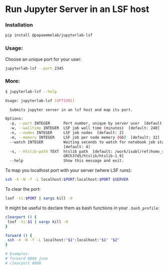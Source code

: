 # Run Jupyter Server in an LSF host

### Installation

```bash
pip install @papaemmelab/jupyterlab-lsf
```

### Usage:

Choose an unique port for your user:
```bash
jupyterlab-lsf --port 2345
```

### More:

```bash
$ jupyterlab-lsf --help

Usage: jupyterlab-lsf [OPTIONS]

  Submits jupyter server in an lsf host and map its port.

Options:
  -p, --port INTEGER      Port number, unique by server user  [default: 8888]
  -w, --walltime INTEGER  LSF job wall time (minutes)  [default: 240]
  -n, --nodes INTEGER     LSF job nodes  [default: 2]
  -m, --memory INTEGER    LSF job per node memory (Gb)  [default: 32]
  --watch INTEGER         Waiting seconds to watch for notebook job status
                          [default: 4]
  -s, --htslib-path TEXT  htslib path  [default: /work/isabl/ref/homo_sapiens/
                          GRCh37d5/htslib/htslib-1.9]
  --help                  Show this message and exit.
```

To map you localhost port with your server (where LSF runs):
```bash
ssh -X -N -f -L localhost:$PORT:localhost:$PORT $SERVER
```

To clear the port:
```bash
lsof -ti:$PORT | xargs kill -9
```

It might be useful to declare them as bash functions in your `.bash_profile`:
```bash
clearport () {
 lsof -ti:$1 | xargs kill -9
}

forward () {
 ssh -X -N -f -L localhost:"$1":localhost:"$1" "$2"
}

# Examples:
# forward 8888 juno
# clearport 8888

```

